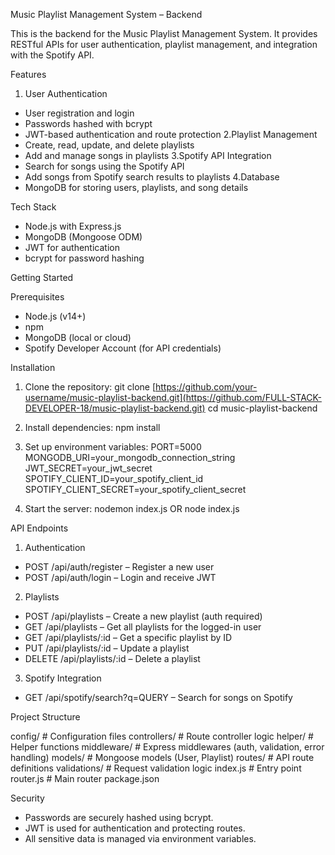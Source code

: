 Music Playlist Management System – Backend

This is the backend for the Music Playlist Management System. It provides RESTful APIs for user authentication, playlist management, and integration with the Spotify API.


Features
1. User Authentication
  - User registration and login
  - Passwords hashed with bcrypt
  - JWT-based authentication and route protection
2.Playlist Management
  - Create, read, update, and delete playlists
  - Add and manage songs in playlists
3.Spotify API Integration
  - Search for songs using the Spotify API
  - Add songs from Spotify search results to playlists
4.Database
  - MongoDB for storing users, playlists, and song details


Tech Stack
- Node.js with Express.js
- MongoDB (Mongoose ODM)
- JWT for authentication
- bcrypt for password hashing


Getting Started

Prerequisites
- Node.js (v14+)
- npm
- MongoDB (local or cloud)
- Spotify Developer Account (for API credentials)


Installation

1. Clone the repository:
   git clone [https://github.com/your-username/music-playlist-backend.git](https://github.com/FULL-STACK-DEVELOPER-18/music-playlist-backend.git)
   cd music-playlist-backend

2. Install dependencies:
   npm install

3. Set up environment variables:
   PORT=5000
   MONGODB_URI=your_mongodb_connection_string
   JWT_SECRET=your_jwt_secret
   SPOTIFY_CLIENT_ID=your_spotify_client_id
   SPOTIFY_CLIENT_SECRET=your_spotify_client_secret

4. Start the server:
   nodemon index.js  OR node index.js


API Endpoints
1. Authentication
- POST /api/auth/register – Register a new user
- POST /api/auth/login – Login and receive JWT
2. Playlists
- POST /api/playlists – Create a new playlist (auth required)
- GET /api/playlists – Get all playlists for the logged-in user
- GET /api/playlists/:id – Get a specific playlist by ID
- PUT /api/playlists/:id – Update a playlist
- DELETE /api/playlists/:id – Delete a playlist
3. Spotify Integration
- GET /api/spotify/search?q=QUERY – Search for songs on Spotify


Project Structure

  config/           # Configuration files
  controllers/      # Route controller logic
  helper/           # Helper functions
  middleware/       # Express middlewares (auth, validation, error handling)
  models/           # Mongoose models (User, Playlist)
  routes/           # API route definitions
  validations/      # Request validation logic
  index.js          # Entry point
  router.js         # Main router
  package.json


Security
- Passwords are securely hashed using bcrypt.
- JWT is used for authentication and protecting routes.
- All sensitive data is managed via environment variables.
